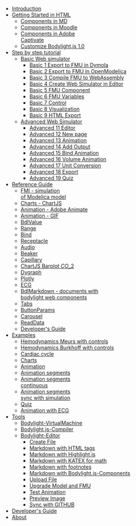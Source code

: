 * [Introduction](#index.md)
* [Getting Started in HTML](#usage/gettingstarted.md)
    * [Components in MD](#usage/components2inmd.md)
    * [Components in Moodle](#usage/components3inmoodle.md)
    * [Components in Adobe\
      Captivate](#usage/components4inadobecaptivate.md)
    * [Customize Bodylight.js 1.0](#usage/customizebodylight1.md)
* [Step by step tutorial](#../tutorial/index.md)
    * [Basic Web simulator](#../tutorial/basic.md)
        * [Basic 1 Export to FMU in Dymola](#../tutorial/basic1exportdymola.md)
        * [Basic 2 Export to FMU in OpenModelica](#../tutorial/basic2exportom.md)
        * [Basic 3 Compile FMU to WebAssembly](#../tutorial/basic3compilefmu.md)
        * [Basic 4 Create Web Simulator in Editor](#../tutorial/basic4editor.md)
        * [Basic 5 FMU Component](#../tutorial/basic5fmu.md)
        * [Basic 6 FMU Variables](#../tutorial/basic6fmu2.md)
        * [Basic 7 Control](#../tutorial/basic7control.md)
        * [Basic 8 Visualization](#../tutorial/basic8visualize.md)
        * [Basic 9 HTML Export](#../tutorial/basic9export.md)
    * [Advanced Web Simulator](#../tutorial/advanced.md)
        * [Advanced 11 Editor](#../tutorial/advanced11editor.md)
        * [Advanced 12 New page](#../tutorial/advanced12newpage.md)
        * [Advanced 13 Animation](#../tutorial/advanced13animation.md)
        * [Advanced 14 Add Output](#../tutorial/advanced14addoutput.md)
        * [Advanced 15 Bind Animation](#../tutorial/advanced15bindanimation.md)
        * [Advanced 16 Volume Animation](#../tutorial/advanced16volumeanimation.md)
        * [Advanced 17 Unit Conversion](#../tutorial/advanced17unitconversion.md)
        * [Advanced 18 Export](#../tutorial/advanced18export.md)
        * [Advanced 19 Quiz](#../tutorial/advanced19quiz.md)
* [Reference Guide](#usersguide/index.md)
    * [FMI - simulation\
      of Modelica model](#usersguide/fmi.md)
    * [Charts - ChartJS](#usersguide/chartjs.md)
    * [Animation - Adobe Animate](#usersguide/adobe.md)
    * [Animation - GIF](#usersguide/animate.md)
    * [BdlValue](#usersguide/value.md)
    * [Range](#usersguide/range.md)
    * [Bind](#usersguide/bind.md)
    * [Receptacle](#usersguide/receptacle.md)
    * [Audio](#usersguide/audio.md)
    * [Beaker](#usersguide/beaker.md)
    * [Capillary](#usersguide/capillary.md)
    * [ChartJS Barplot $CO\_2$](#usersguide/chartjsbarplot.md)
    * [Dygraph](#usersguide/dygraph.md)
    * [Plotly](#usersguide/plotly.md)
    * [ECG](#usersguide/ecg.md)
    * [BdlMarkdown - documents with\
      bodylight web components](#usersguide/markdown.md)
    * [Tabs](#usersguide/tabs.md)
    * [ButtonParams](#usersguide/button.md)
    * [Carousel](#usersguide/carousel.md)
    * [ReadData](#usersguide/readdata.md)
    * [Developer's Guide](#developersguide/developersguide.md)
* [Examples](#examples.md)
    * [Hemodynamics Meurs with controls](#example/hemodynamicsmeurs.md)
    * [Hemodynamics Burkhoff with controls](#example/hemodynamicsburkhoff.md)
    * [Cardiac cycle](#example/hemo1.md)
    * [Charts](#example/charts.md)
    * [Animation](#example/animation.md)
    * [Animation segments](#example/animationsegments.md)
    * [Animation segments\
      continuous](#example/animationsegmentscont.md)
    * [Animation segments\
      sync with simulation](#example/animationsimulation.md)
    * [Quiz](#example/quiz.md)
    * [Animation with ECG](#example/animationecg.md)
* [Tools](#editor/tools.md)
    * [Bodylight-VirtualMachine](#editor/virtualmachine.md)
    * [Bodylight.js-Compiler](#editor/compiler.md)
    * [Bodylight-Editor](#editor/index.md)
        * [Create File](#editor/createmdfile.md)
        * [Markdown with HTML tags](#editor/mdfiletags.md)
        * [Markdown with Highlight.js](#editor/mdfilehighlight.md)
        * [Markdown with KATEX for math](#editor/mdfilekatex.md)
        * [Markdown with footnotes](#editor/mdfilefootnote.md)
        * [Markdown with Bodylight.js-Components](#editor/mdfilefmi.md)
        * [Upload File](#editor/uploadfile.md)
        * [Upgrade Model and FMU](#editor/upgrade-model-and-fmu.md)
        * [Test Animation](#editor/animatefiletest.md)
        * [Preview Image](#editor/imagefilepreview.md)
        * [Sync with GITHUB](#editor/githubsync.md)
* [Developer's Guide](#developersguide/index.md)
* [About](#about.md)
